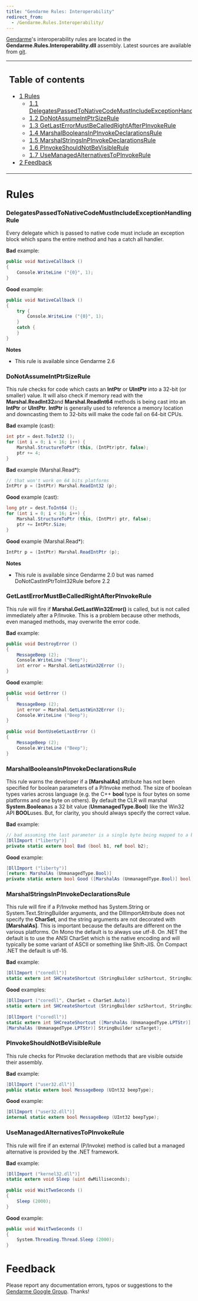 ```yaml
---
title: "Gendarme Rules: Interoperability"
redirect_from:
  - /Gendarme.Rules.Interoperability/
---
```


[Gendarme](/docs/tools+libraries/tools/gendarme/)'s interoperability rules are located in the **Gendarme.Rules.Interoperability.dll** assembly. Latest sources are available from [git](https://github.com/mono/mono-tools/tree/master/gendarme/rules/Gendarme.Rules.Interoperability/).

<table>
<col width="100%" />
<tbody>
<tr class="odd">
<td align="left"><h2>Table of contents</h2>
<ul>
<li><a href="#rules">1 Rules</a>
<ul>
<li><a href="#delegatespassedtonativecodemustincludeexceptionhandlingrule">1.1 DelegatesPassedToNativeCodeMustIncludeExceptionHandlingRule</a></li>
<li><a href="#donotassumeintptrsizerule">1.2 DoNotAssumeIntPtrSizeRule</a></li>
<li><a href="#getlasterrormustbecalledrightafterpinvokerule">1.3 GetLastErrorMustBeCalledRightAfterPInvokeRule</a></li>
<li><a href="#marshalbooleansinpinvokedeclarationsrule">1.4 MarshalBooleansInPInvokeDeclarationsRule</a></li>
<li><a href="#marshalstringsinpinvokedeclarationsrule">1.5 MarshalStringsInPInvokeDeclarationsRule</a></li>
<li><a href="#pinvokeshouldnotbevisiblerule">1.6 PInvokeShouldNotBeVisibleRule</a></li>
<li><a href="#usemanagedalternativestopinvokerule">1.7 UseManagedAlternativesToPInvokeRule</a></li>
</ul></li>
<li><a href="#feedback">2 Feedback</a></li>
</ul></td>
</tr>
</tbody>
</table>

Rules
=====

### DelegatesPassedToNativeCodeMustIncludeExceptionHandlingRule

Every delegate which is passed to native code must include an exception block which spans the entire method and has a catch all handler.

**Bad** example:

``` csharp
public void NativeCallback ()
{
    Console.WriteLine ("{0}", 1);
}
```

**Good** example:

``` csharp
public void NativeCallback ()
{
    try {
        Console.WriteLine ("{0}", 1);
    }
    catch {
    }
}
```

**Notes**

-   This rule is available since Gendarme 2.6

### DoNotAssumeIntPtrSizeRule

This rule checks for code which casts an **IntPtr** or **UIntPtr** into a 32-bit (or smaller) value. It will also check if memory read with the **Marshal.ReadInt32**and **Marshal.ReadInt64** methods is being cast into an **IntPtr** or **UIntPtr**. **IntPtr** is generally used to reference a memory location and downcasting them to 32-bits will make the code fail on 64-bit CPUs.

**Bad** example (cast):

``` csharp
int ptr = dest.ToInt32 ();
for (int i = 0; i < 16; i++) {
    Marshal.StructureToPtr (this, (IntPtr)ptr, false);
    ptr += 4;
}
```

**Bad** example (Marshal.Read\*):

``` csharp
// that won't work on 64 bits platforms
IntPtr p = (IntPtr) Marshal.ReadInt32 (p);
```

**Good** example (cast):

``` csharp
long ptr = dest.ToInt64 ();
for (int i = 0; i < 16; i++) {
    Marshal.StructureToPtr (this, (IntPtr) ptr, false);
    ptr += IntPtr.Size;
}
```

**Good** example (Marshal.Read\*):

``` csharp
IntPtr p = (IntPtr) Marshal.ReadIntPtr (p);
```

**Notes**

-   This rule is available since Gendarme 2.0 but was named DoNotCastIntPtrToInt32Rule before 2.2

### GetLastErrorMustBeCalledRightAfterPInvokeRule

This rule will fire if **Marshal.GetLastWin32Error()** is called, but is not called immediately after a P/Invoke. This is a problem because other methods, even managed methods, may overwrite the error code.

**Bad** example:

``` csharp
public void DestroyError ()
{
    MessageBeep (2);
    Console.WriteLine ("Beep");
    int error = Marshal.GetLastWin32Error ();
}
```

**Good** example:

``` csharp
public void GetError ()
{
    MessageBeep (2);
    int error = Marshal.GetLastWin32Error ();
    Console.WriteLine ("Beep");
}
 
public void DontUseGetLastError ()
{
    MessageBeep (2);
    Console.WriteLine ("Beep");
}
```

### MarshalBooleansInPInvokeDeclarationsRule

This rule warns the developer if a **[MarshalAs]** attribute has not been specified for boolean parameters of a P/Invoke method. The size of boolean types varies across language (e.g. the C++ **bool** type is four bytes on some platforms and one byte on others). By default the CLR will marshal **System.Boolean**as a 32 bit value (**UnmanagedType.Bool**) like the Win32 API **BOOL**uses. But, for clarity, you should always specify the correct value.

**Bad** example:

``` csharp
// bad assuming the last parameter is a single byte being mapped to a bool
[DllImport ("liberty")]
private static extern bool Bad (bool b1, ref bool b2);
```

**Good** example:

``` csharp
[DllImport ("liberty")]
[return: MarshalAs (UnmanagedType.Bool)]
private static extern bool Good ([MarshalAs (UnmanagedType.Bool)] bool b1, [MarshalAs (UnmanagedType.U1)] ref bool b2);
```

### MarshalStringsInPInvokeDeclarationsRule

This rule will fire if a P/Invoke method has System.String or System.Text.StringBuilder arguments, and the DllImportAttribute does not specify the **CharSet**, and the string arguments are not decorated with **[MarshalAs]**. This is important because the defaults are different on the various platforms. On Mono the default is to always use utf-8. On .NET the default is to use the ANSI CharSet which is the native encoding and will typically be some variant of ASCII or something like Shift-JIS. On Compact .NET the default is utf-16.

**Bad** example:

``` csharp
[DllImport ("coredll")]
static extern int SHCreateShortcut (StringBuilder szShortcut, StringBuilder szTarget);
```

**Good** examples:

``` csharp
[DllImport ("coredll", CharSet = CharSet.Auto)]
static extern int SHCreateShortcut (StringBuilder szShortcut, StringBuilder szTarget);
 
[DllImport ("coredll")]
static extern int SHCreateShortcut ([MarshalAs (UnmanagedType.LPTStr)] StringBuilder szShortcut,
[MarshalAs (UnmanagedType.LPTStr)] StringBuilder szTarget);
```

### PInvokeShouldNotBeVisibleRule

This rule checks for PInvoke declaration methods that are visible outside their assembly.

**Bad** example:

``` csharp
[DllImport ("user32.dll")]
public static extern bool MessageBeep (UInt32 beepType);
```

**Good** example:

``` csharp
[DllImport ("user32.dll")]
internal static extern bool MessageBeep (UInt32 beepType);
```

### UseManagedAlternativesToPInvokeRule

This rule will fire if an external (P/Invoke) method is called but a managed alternative is provided by the .NET framework.

**Bad** example:

``` csharp
[DllImport ("kernel32.dll")]
static extern void Sleep (uint dwMilliseconds);
 
public void WaitTwoSeconds ()
{
    Sleep (2000);
}
```

**Good** example:

``` csharp
public void WaitTwoSeconds ()
{
    System.Threading.Thread.Sleep (2000);
}
```

Feedback
========

Please report any documentation errors, typos or suggestions to the [Gendarme Google Group](http://groups.google.com/group/gendarme). Thanks!

